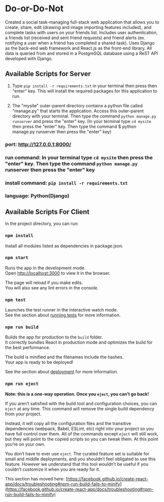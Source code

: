 # Do-or-Do-Not
Created a social task-managing full-stack web application that allows you to create, share, edit (drawing and image importing features included), and complete tasks with users on your friends list. Includes user authentication, a friends list (received and sent friend requests) and friend alerts (ex. notifying a user when a friend has completed a shared task). Uses Django as the back-end web framework and React.js as the front-end library. All data is queried from and stored in a PostgreSQL database using a ReST API developed with Django.

## Available Scripts for Server


1. Type `pip install -r requirements.txt` in your terminal then press then "enter" key. This will install the required packages for this application to run.

2. The "mysite" outer-parent directory contains a python file called "manage.py" that starts the application. Access this 
outer-parent directory with your terminal. Then type the command `python manage.py runserver` and press the "enter" key. 
(In your terminal type `cd mysite` then press the "enter" key. Then type the command $ python manage.py runserver then press the "enter" key)

   
                                        

### port: http://127.0.0.1:8000/

### run command: In your terminal type `cd mysite` then press the "enter" key. Then type the command `python manage.py` runserver then press the "enter" key

### install command: `pip install -r requirements.txt`

### language: Python(Django)

## Available Scripts For Client

In the project directory, you can run:
### `npm install`

Install all modules listed as dependencies in package.json.

### `npm start`

Runs the app in the development mode.\
Open [http://localhost:3000](http://localhost:3000) to view it in the browser.

The page will reload if you make edits.\
You will also see any lint errors in the console.

### `npm test`

Launches the test runner in the interactive watch mode.\
See the section about [running tests](https://facebook.github.io/create-react-app/docs/running-tests) for more information.

### `npm run build`

Builds the app for production to the `build` folder.\
It correctly bundles React in production mode and optimizes the build for the best performance.

The build is minified and the filenames include the hashes.\
Your app is ready to be deployed!

See the section about [deployment](https://facebook.github.io/create-react-app/docs/deployment) for more information.

### `npm run eject`

**Note: this is a one-way operation. Once you `eject`, you can’t go back!**

If you aren’t satisfied with the build tool and configuration choices, you can `eject` at any time. This command will remove the single build dependency from your project.

Instead, it will copy all the configuration files and the transitive dependencies (webpack, Babel, ESLint, etc) right into your project so you have full control over them. All of the commands except `eject` will still work, but they will point to the copied scripts so you can tweak them. At this point you’re on your own.

You don’t have to ever use `eject`. The curated feature set is suitable for small and middle deployments, and you shouldn’t feel obligated to use this feature. However we understand that this tool wouldn’t be useful if you couldn’t customize it when you are ready for it.



This section has moved here: [https://facebook.github.io/create-react-app/docs/troubleshooting#npm-run-build-fails-to-minify](https://facebook.github.io/create-react-app/docs/troubleshooting#npm-run-build-fails-to-minify)
